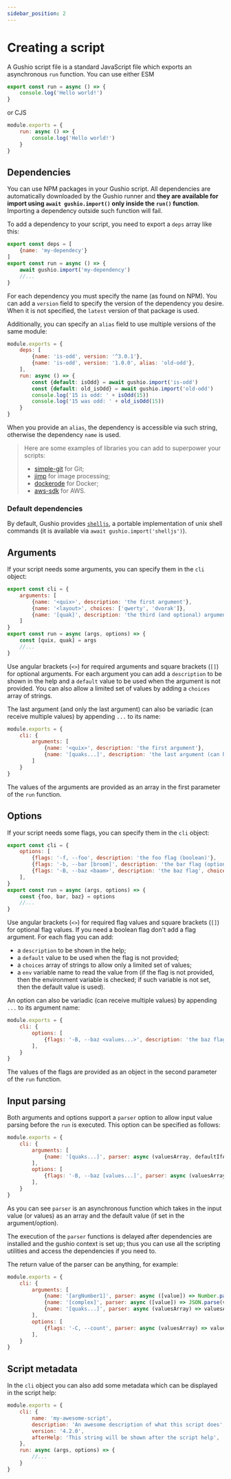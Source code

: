 ```yaml
---
sidebar_position: 2
---
```


# Creating a script

A Gushio script file is a standard JavaScript file which exports an asynchronous `run` function. You can use either ESM
```javascript
export const run = async () => {
    console.log('Hello world!')
}
```
or CJS
```javascript
module.exports = {
    run: async () => {
        console.log('Hello world!')
    }
}
```

## Dependencies

You can use NPM packages in your Gushio script. All dependencies are automatically downloaded by the Gushio runner and
**they are available for import using `await gushio.import()` only inside the `run()` function**. Importing a dependency
outside such function will fail.

To add a dependency to your script, you need to export a `deps` array like this:
```javascript
export const deps = [
    {name: 'my-dependecy'}
]
export const run = async () => {
    await gushio.import('my-dependency')
    //...
}
```

For each dependency you must specify the name (as found on NPM). You can add a `version` field to specify the version of
the dependency you desire. When it is not specified, the `latest` version of that package is used.

Additionally, you can specify an `alias` field to use multiple versions of the same module:
```javascript
module.exports = {
    deps: [
        {name: 'is-odd', version: '^3.0.1'},
        {name: 'is-odd', version: '1.0.0', alias: 'old-odd'},
    ],
    run: async () => {
        const {default: isOdd} = await gushio.import('is-odd')
        const {default: old_isOdd} = await gushio.import('old-odd')
        console.log('15 is odd: ' + isOdd(15))
        console.log('15 was odd: ' + old_isOdd(15))
    }
}
```

When you provide an `alias`, the dependency is accessible via such string, otherwise the dependency `name` is used.

> Here are some examples of libraries you can add to superpower your scripts:
> - [simple-git](https://www.npmjs.com/package/simple-git) for Git;
> - [jimp](https://www.npmjs.com/package/jimp) for image processing;
> - [dockerode](https://www.npmjs.com/package/dockerode) for Docker;
> - [aws-sdk](https://www.npmjs.com/package/aws-sdk) for AWS.

### Default dependencies

By default, Gushio provides [`shelljs`](https://www.npmjs.com/package/shelljs), a portable implementation of unix shell
commands (it is available via `await gushio.import('shelljs')`).

## Arguments

If your script needs some arguments, you can specify them in the `cli` object:
```javascript
export const cli = {
    arguments: [
        {name: '<quix>', description: 'the first argument'},
        {name: '<layout>', choices: ['qwerty', 'dvorak']},
        {name: '[quak]', description: 'the third (and optional) argument', default: 69420}
    ]
}
export const run = async (args, options) => {
    const [quix, quak] = args
    //...
}
```

Use angular brackets (`<>`) for required arguments and square brackets (`[]`) for optional arguments. For each argument
you can add a `description` to be shown in the help and a `default` value to be used when the argument is not provided.
You can also allow a limited set of values by adding a `choices` array of strings.

The last argument (and only the last argument) can also be variadic (can receive multiple values) by appending `...` to
its name:
```javascript
module.exports = {
    cli: {
        arguments: [
            {name: '<quix>', description: 'the first argument'},
            {name: '[quaks...]', description: 'the last argument (can have many values)'}
        ]
    }
}
```

The values of the arguments are provided as an array in the first parameter of the `run` function.

## Options

If your script needs some flags, you can specify them in the `cli` object:
```javascript
export const cli = {
    options: [
        {flags: '-f, --foo', description: 'the foo flag (boolean)'},
        {flags: '-b, --bar [broom]', description: 'the bar flag (optional)', default: 'no_broom', env: 'MY_BAR'},
        {flags: '-B, --baz <baam>', description: 'the baz flag', choices: ['swish', 'swoosh']},
    ],
}
export const run = async (args, options) => {
    const {foo, bar, baz} = options
    //...
}
```

Use angular brackets (`<>`) for required flag values and square brackets (`[]`) for optional flag values. If you need a
boolean flag don't add a flag argument. For each flag you can add:
- a `description` to be shown in the help;
- a `default` value to be used when the flag is not provided;
- a `choices` array of strings to allow only a limited set of values;
- a `env` variable name to read the value from (if the flag is not provided, then the environment variable is checked;
  if such variable is not set, then the default value is used).

An option can also be variadic (can receive multiple values) by appending `...` to its argument name:
```javascript
module.exports = {
    cli: {
        options: [
            {flags: '-B, --baz <values...>', description: 'the baz flag (multiple values allowed)'},
        ],
    }
}
```

The values of the flags are provided as an object in the second parameter of the `run` function.

## Input parsing

Both arguments and options support a `parser` option to allow input value parsing before the `run` is executed. This 
option can be specified as follows:
```javascript
module.exports = {
    cli: {
        arguments: [
            {name: '[quaks...]', parser: async (valuesArray, defaultIfAny) => { return 'parsed result'}}
        ],
        options: [
            {flags: '-B, --baz [values...]', parser: async (valuesArray, defaultIfAny) => { return 'parsed result'}},
        ],
    }
}
```

As you can see `parser` is an asynchronous function which takes in the input value (or values) as an array and the 
default value (if set in the argument/option).

The execution of the `parser` functions is delayed after dependencies are installed and the gushio context is set up; 
thus you can use all the scripting utilities and access the dependencies if you need to.

The return value of the parser can be anything, for example:
```javascript
module.exports = {
    cli: {
        arguments: [
            {name: '[argNumber1]', parser: async ([value]) => Number.parseInt(value)},
            {name: '[complex]', parser: async ([value]) => JSON.parse(value)},
            {name: '[quaks...]', parser: async (valuesArray) => valuesArray.join('-')},
        ],
        options: [
            {flags: '-C, --count', parser: async (valuesArray) => valuesArray.length},
        ],
    }
}
```

## Script metadata

In the `cli` object you can also add some metadata which can be displayed in the script help:
```javascript
module.exports = {
    cli: {
        name: 'my-awesome-script',
        description: 'An awesome description of what this script does',
        version: '4.2.0',
        afterHelp: 'This string will be shown after the script help',
    },
    run: async (args, options) => {
        //...
    }
}
```